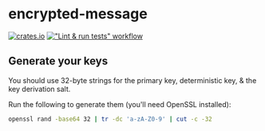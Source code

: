 # encrypted-message
[![crates.io](https://img.shields.io/crates/v/encrypted-message.svg)](https://crates.io/crates/encrypted-message)
[!["Lint & run tests" workflow](https://github.com/RigoOnRails/encrypted-message/actions/workflows/development.yml/badge.svg)](https://github.com/RigoOnRails/encrypted-message/actions/workflows/development.yml)

## Generate your keys
You should use 32-byte strings for the primary key, deterministic key, & the key derivation salt.

Run the following to generate them (you'll need OpenSSL installed):
```bash
openssl rand -base64 32 | tr -dc 'a-zA-Z0-9' | cut -c -32
```
